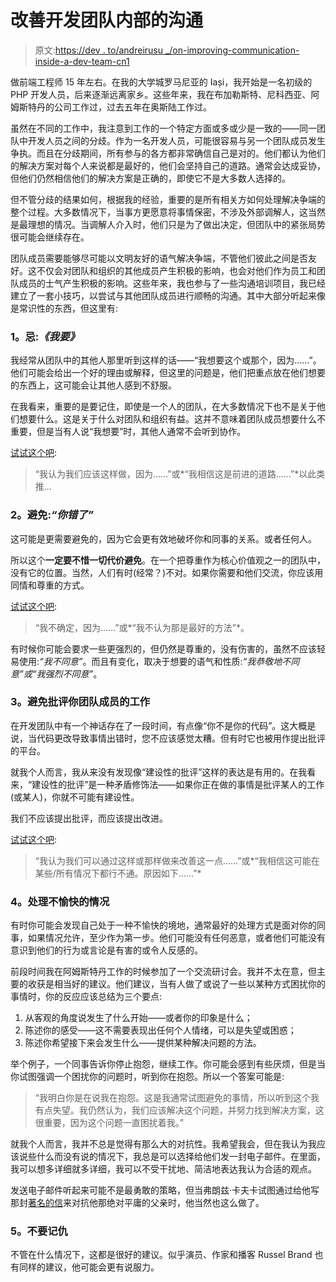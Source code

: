 # 改善开发团队内部的沟通

> 原文:[https://dev . to/andreirusu _/on-improving-communication-inside-a-dev-team-cn1](https://dev.to/andreirusu_/on-improving-communication-inside-a-dev-team-cn1)

做前端工程师 15 年左右。在我的大学城罗马尼亚的 Iași，我开始是一名初级的 PHP 开发人员，后来逐渐远离家乡。这些年来，我在布加勒斯特、尼科西亚、阿姆斯特丹的公司工作过，过去五年在奥斯陆工作过。

虽然在不同的工作中，我注意到工作的一个特定方面或多或少是一致的——同一团队中开发人员之间的分歧。作为一名开发人员，可能很容易与另一个团队成员发生争执。而且在分歧期间，所有参与的各方都非常确信自己是对的。他们都认为他们的解决方案对每个人来说都是最好的，他们会坚持自己的道路。通常会达成妥协，但他们仍然相信他们的解决方案是正确的，即使它不是大多数人选择的。

但不管分歧的结果如何，根据我的经验，重要的是所有相关方如何处理解决争端的整个过程。大多数情况下，当事方更愿意将事情保密，不涉及外部调解人，这当然是最理想的情况。当调解人介入时，他们只是为了做出决定，但团队中的紧张局势很可能会继续存在。

团队成员需要能够尽可能以文明友好的语气解决争端，不管他们彼此之间是否友好。这不仅会对团队和组织的其他成员产生积极的影响，也会对他们作为员工和团队成员的士气产生积极的影响。这些年来，我也参与了一些沟通培训项目，我已经建立了一套小技巧，以尝试与其他团队成员进行顺畅的沟通。其中大部分听起来像是常识性的东西，但这里有:

### [](#1-avoid-i-want)1。忌:*《我要》*

我经常从团队中的其他人那里听到这样的话——“我想要这个或那个，因为……”。他们可能会给出一个好的理由或解释，但这里的问题是，他们把重点放在他们想要的东西上，这可能会让其他人感到不舒服。

在我看来，重要的是要记住，即使是一个人的团队，在大多数情况下也不是关于他们想要什么。这是关于什么对团队和组织有益。这并不意味着团队成员想要什么不重要，但是当有人说“我想要”时，其他人通常不会听到协作。

<u>试试这个吧</u>:

> “我认为我们应该这样做，因为……”或*“我相信这是前进的道路……”*以此类推...

### [](#2-avoid-youre-wrong)2。避免:*“你错了”*

这可能是更需要避免的，因为它会更有效地破坏你和同事的关系。或者任何人。

所以这个**一定要不惜一切代价避免**。在一个把尊重作为核心价值观之一的团队中，没有它的位置。当然，人们有时(经常？)不对。如果你需要和他们交流，你应该用同情和尊重的方式。

<u>试试这个吧</u>:

> “我不确定，因为……”或*“我不认为那是最好的方法”*。

有时候你可能会要求一些更强烈的，但仍然是尊重的，没有伤害的，虽然不应该轻易使用:*“我不同意”*。而且有变化，取决于想要的语气和性质:*“我恭敬地不同意”*或*“我强烈不同意”*。

### [](#3-avoid-criticizing-the-work-of-your-team-mates)3。避免批评你团队成员的工作

在开发团队中有一个神话存在了一段时间，有点像“你不是你的代码”。这大概是说，当代码更改导致事情出错时，您不应该感觉太糟。但有时它也被用作提出批评的平台。

就我个人而言，我从来没有发现像“建设性的批评”这样的表达是有用的。在我看来，“建设性的批评”是一种矛盾修饰法——如果你正在做的事情是批评某人的工作(或某人)，你就不可能有建设性。

我们不应该提出批评，而应该提出改进。

<u>试试这个吧</u>:

> “我认为我们可以通过这样或那样做来改善这一点……”或*“我相信这可能在某些/所有情况下都行不通。原因如下……”*

### [](#4-dealing-with-unpleasant-situations)4。处理不愉快的情况

有时你可能会发现自己处于一种不愉快的境地，通常最好的处理方式是面对你的同事，如果情况允许，至少作为第一步。他们可能没有任何恶意，或者他们可能没有意识到他们的行为或言论是有害的或令人反感的。

前段时间我在阿姆斯特丹工作的时候参加了一个交流研讨会。我并不太在意，但主要的收获是相当好的建议。他们建议，当有人做了或说了一些以某种方式困扰你的事情时，你的反应应该总结为三个要点:

1.  从客观的角度说发生了什么开始——或者你的印象是什么；
2.  陈述你的感受——这不需要表现出任何个人情绪，可以是失望或困惑；
3.  陈述你希望接下来会发生什么——提供某种解决问题的方法。

举个例子，一个同事告诉你停止抱怨，继续工作。你可能会感到有些厌烦，但是当你试图强调一个困扰你的问题时，听到你在抱怨。所以一个答案可能是:

> “我明白你是在说我在抱怨。这是我通常试图避免的事情，所以听到这个我有点失望。我仍然认为，我们应该解决这个问题，并努力找到解决方案，这很重要，因为这个问题一直困扰着我。”

就我个人而言，我并不总是觉得有那么大的对抗性。我希望我会，但在我认为我应该说些什么而没有说的情况下，我总是可以选择给他们发一封电子邮件。在里面，我可以想多详细就多详细，我可以不受干扰地、简洁地表达我认为合适的观点。

发送电子邮件听起来可能不是最勇敢的策略，但当弗朗兹·卡夫卡试图通过给他写那封[著名的信](https://en.wikipedia.org/wiki/Letter_to_His_Father)来对抗他那绝对平庸的父亲时，他当然也这么做了。

### [](#5-dont-hold-grudges)5。不要记仇

不管在什么情况下，这都是很好的建议。似乎演员、作家和播客 Russel Brand 也有同样的建议，他可能会更有说服力。